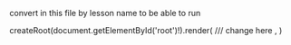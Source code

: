 convert in this file by lesson name to be able to run

createRoot(document.getElementById('root')!).render(
<StrictMode>
<App /> /// change here
</StrictMode>,
)

